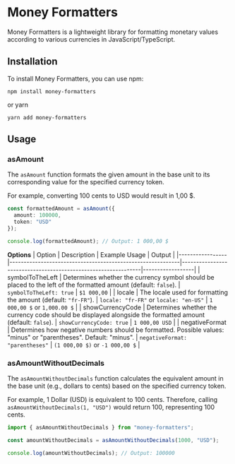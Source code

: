 # Money Formatters
Money Formatters is a lightweight library for formatting monetary values according to various currencies in JavaScript/TypeScript.

## Installation
To install Money Formatters, you can use npm:
```
npm install money-formatters
```
or yarn 
```
yarn add money-formatters
```

## Usage

### asAmount

The `asAmount` function formats the given amount in the base unit to its corresponding value for the specified currency token.

For example, converting 100 cents to USD would result in 1,00 $.

```ts
const formattedAmount = asAmount({
  amount: 100000,
  token: "USD"
});

console.log(formattedAmount); // Output: 1 000,00 $
```

**Options**
| Option          | Description                                                | Example Usage                                                 | Output           |
|-----------------|------------------------------------------------------------|---------------------------------------------------------------|------------------|
| symbolToTheLeft | Determines whether the currency symbol should be placed to the left of the formatted amount (default: `false`). | `symbolToTheLeft: true`                                      | `$1 000,00`      |
| locale          | The locale used for formatting the amount (default: `"fr-FR"`). | `locale: "fr-FR"` or `locale: "en-US"`                         | `1 000,00 $` or `1,000.00 $` |
| showCurrencyCode  | Determines whether the currency code should be displayed alongside the formatted amount (default: `false`). | `showCurrencyCode: true`                        | `1 000,00 USD`                      |
| negativeFormat    | Determines how negative numbers should be formatted. Possible values: "minus" or "parentheses". Default: "minus". | `negativeFormat: "parentheses"`               | `(1 000,00 $)` or `-1 000,00 $`        |

### asAmountWithoutDecimals
The `asAmountWithoutDecimals` function calculates the equivalent amount in the base unit (e.g., dollars to cents) based on the specified currency token.

For example, 1 Dollar (USD) is equivalent to 100 cents. Therefore, calling `asAmountWithoutDecimals(1, "USD")` would return 100, representing 100 cents.


```ts
import { asAmountWithoutDecimals } from "money-formatters";

const amountWithoutDecimals = asAmountWithoutDecimals(1000, "USD");

console.log(amountWithoutDecimals); // Output: 100000
```

